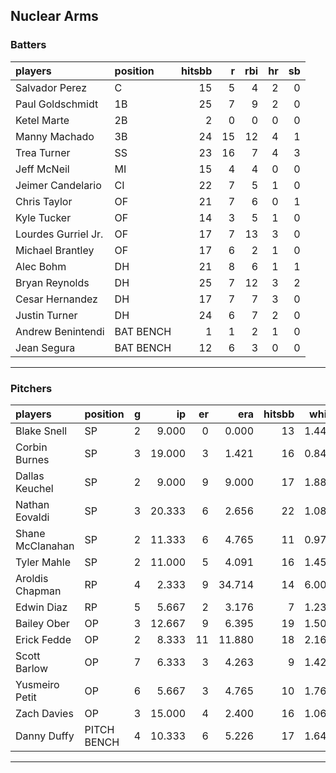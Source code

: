 ## Nuclear Arms

### Batters

 
|players             |position  | hitsbb|  r| rbi| hr| sb| 
|:-------------------|:---------|------:|--:|---:|--:|--:| 
|Salvador Perez      |C         |     15|  5|   4|  2|  0| 
|Paul Goldschmidt    |1B        |     25|  7|   9|  2|  0| 
|Ketel Marte         |2B        |      2|  0|   0|  0|  0| 
|Manny Machado       |3B        |     24| 15|  12|  4|  1| 
|Trea Turner         |SS        |     23| 16|   7|  4|  3| 
|Jeff McNeil         |MI        |     15|  4|   4|  0|  0| 
|Jeimer Candelario   |CI        |     22|  7|   5|  1|  0| 
|Chris Taylor        |OF        |     21|  7|   6|  0|  1| 
|Kyle Tucker         |OF        |     14|  3|   5|  1|  0| 
|Lourdes Gurriel Jr. |OF        |     17|  7|  13|  3|  0| 
|Michael Brantley    |OF        |     17|  6|   2|  1|  0| 
|Alec Bohm           |DH        |     21|  8|   6|  1|  1| 
|Bryan Reynolds      |DH        |     25|  7|  12|  3|  2| 
|Cesar Hernandez     |DH        |     17|  7|   7|  3|  0| 
|Justin Turner       |DH        |     24|  6|   7|  2|  0| 
|Andrew Benintendi   |BAT BENCH |      1|  1|   2|  1|  0| 
|Jean Segura         |BAT BENCH |     12|  6|   3|  0|  0| 


* * *

### Pitchers

 
|players          |position    |  g|     ip| er|    era| hitsbb|  whip| so|  w| sv| 
|:----------------|:-----------|--:|------:|--:|------:|------:|-----:|--:|--:|--:| 
|Blake Snell      |SP          |  2|  9.000|  0|  0.000|     13| 1.444|  8|  1|  0| 
|Corbin Burnes    |SP          |  3| 19.000|  3|  1.421|     16| 0.842| 20|  1|  0| 
|Dallas Keuchel   |SP          |  2|  9.000|  9|  9.000|     17| 1.889|  6|  0|  0| 
|Nathan Eovaldi   |SP          |  3| 20.333|  6|  2.656|     22| 1.082| 21|  2|  0| 
|Shane McClanahan |SP          |  2| 11.333|  6|  4.765|     11| 0.971| 12|  1|  0| 
|Tyler Mahle      |SP          |  2| 11.000|  5|  4.091|     16| 1.455| 14|  0|  0| 
|Aroldis Chapman  |RP          |  4|  2.333|  9| 34.714|     14| 6.000|  5|  1|  0| 
|Edwin Diaz       |RP          |  5|  5.667|  2|  3.176|      7| 1.235|  7|  2|  3| 
|Bailey Ober      |OP          |  3| 12.667|  9|  6.395|     19| 1.500| 12|  1|  0| 
|Erick Fedde      |OP          |  2|  8.333| 11| 11.880|     18| 2.160|  3|  0|  0| 
|Scott Barlow     |OP          |  7|  6.333|  3|  4.263|      9| 1.421|  9|  0|  2| 
|Yusmeiro Petit   |OP          |  6|  5.667|  3|  4.765|     10| 1.765|  2|  0|  0| 
|Zach Davies      |OP          |  3| 15.000|  4|  2.400|     16| 1.067| 11|  1|  0| 
|Danny Duffy      |PITCH BENCH |  4| 10.333|  6|  5.226|     17| 1.645|  9|  0|  0| 


* * *



